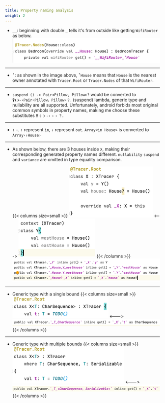 ```yaml
---
title: Property naming analysis
weight: 2
---
```


* `__`: beginning with double `_` tells it's from outside like getting `WifiRouter` as below.  
  <img src=outside.png width=500/>
---

* `˚`: as shown in the image above, `˚House` means that `House` is the nearest owner annotated
  with `Tracer.Root` or `Tracer.Nodes` of that `WifiRouter`.
---

* `suspend () -> Pair<Pillow, Pillow>?` would be converted to `⍒❨❩-›Pair‹Pillow，Pillow›？`.
  (suspend) lambda, generic type and nullability are all supported. Unfortunately, android forbids
  most original common symbols in property names, making me choose these substitutes 
 `⍒` `❨` `❩` `-›` `‹` `›` `？`.
---

* `↑` `↓`. `↑` represent `in`, `↓` represent `out`. `Array<in House>` is converted to
  `Array‹↑House›`
---

* As shown below, there are 3 houses inside `X`, making their corresponding generated property
  names different. `nullability` `suspend` and `variance` are omitted in type equality comparison.

  {{< columns size=small >}}
  ![](x.png)
  <--->
  ![](y.png)
  {{< /columns >}}
  <img src=xyElements.png />
---

* Generic type with a single bound
  {{< columns size=small >}}
  <img src=generic.png/>
  <--->
  <img src=_generic.png />
  {{< /columns >}}
---

* Generic type with multiple bounds
  {{< columns size=small >}}
  <img src=compound.png/>
  <--->
  <img src=_compound.png />
  {{< /columns >}}
